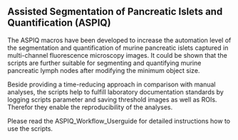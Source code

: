 ## Assisted Segmentation of Pancreatic Islets and Quantification (ASPIQ)

The ASPIQ macros have been developed to increase the automation level of the segmentation and quantification of murine pancreatic islets captured in multi-channel fluorescence microscopy images. 
It could be shown that the scripts are further suitable for segmenting and quantifying murine pancreatic lymph nodes after modifying the minimum object size.  

Beside providing a time-reducing approach in comparison with manual analyses, the scripts help to fulfill laboratory documentation standards by logging scripts parameter and saving threshold images as well as ROIs. Therefor they enable the reproducibility of the analyses.

Please read the ASPIQ_Workflow_Userguide for detailed instructions how to use the scripts. 
